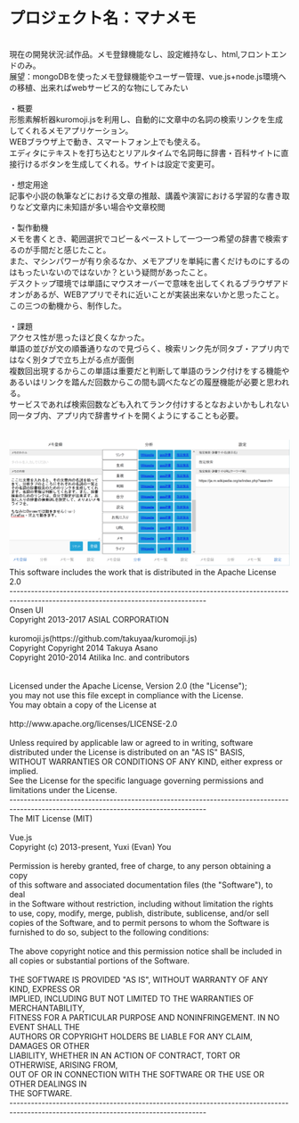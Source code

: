 <h1>プロジェクト名：マナメモ</h1>
<br />
現在の開発状況:試作品。メモ登録機能なし、設定維持なし、html,フロントエンドのみ。<br />
展望：mongoDBを使ったメモ登録機能やユーザー管理、vue.js+node.js環境への移植、出来ればwebサービス的な物にしてみたい<br />
<br />
・概要<br />
形態素解析器kuromoji.jsを利用し、自動的に文章中の名詞の検索リンクを生成してくれるメモアプリケーション。<br />
WEBブラウザ上で動き、スマートフォン上でも使える。<br />
エディタにテキストを打ち込むとリアルタイムで名詞毎に辞書・百科サイトに直接行けるボタンを生成してくれる。サイトは設定で変更可。<br />
<br />
・想定用途<br />
記事や小説の執筆などにおける文章の推敲、講義や演習における学習的な書き取りなど文章内に未知語が多い場合や文章校閲<br />
<br />
・製作動機<br />
メモを書くとき、範囲選択でコピー＆ペーストして一つ一つ希望の辞書で検索するのが手間だと感じたこと。<br />
また、マシンパワーが有り余るなか、メモアプリを単純に書くだけものにするのはもったいないのではないか？という疑問があったこと。<br />
デスクトップ環境では単語にマウスオーバーで意味を出してくれるブラウザアドオンがあるが、WEBアプリでそれに近いことが実装出来ないかと思ったこと。<br />
この三つの動機から、制作した。<br />
<br />
・課題<br />
アクセス性が思ったほど良くなかった。<br />
単語の並びが文の順番通りなので見づらく、検索リンク先が同タブ・アプリ内ではなく別タブで立ち上がる点が面倒<br />
複数回出現するからこの単語は重要だと判断して単語のランク付けをする機能や<br />
あるいはリンクを踏んだ回数からこの間も調べたなどの履歴機能が必要と思われる。<br />
サービスであれば検索回数なども入れてランク付けするとなおよいかもしれない<br />
同一タブ内、アプリ内で辞書サイトを開くようにすることも必要。<br />
<br />
<br />
<img src="./im324.png" alt="操作説明" title="操作説明">
<br />
This software includes the work that is distributed in the Apache License 2.0<br />
-------------------------------------------------------------------------------------------------------------------------------------<br />
Onsen UI<br />
    Copyright 2013-2017 ASIAL CORPORATION<br />
<br />
kuromoji.js(https://github.com/takuyaa/kuromoji.js)<br />
    Copyright Copyright 2014 Takuya Asano<br />
    Copyright 2010-2014 Atilika Inc. and contributors<br />
<br />
<br />
Licensed under the Apache License, Version 2.0 (the "License");<br />
you may not use this file except in compliance with the License.<br />
You may obtain a copy of the License at<br />
<br />
    http://www.apache.org/licenses/LICENSE-2.0<br />
<br />
Unless required by applicable law or agreed to in writing, software<br />
distributed under the License is distributed on an "AS IS" BASIS,<br />
WITHOUT WARRANTIES OR CONDITIONS OF ANY KIND, either express or implied.<br />
See the License for the specific language governing permissions and<br />
limitations under the License.<br />
-------------------------------------------------------------------------------------------------------------------------------------<br />
The MIT License (MIT)<br />
<br />
Vue.js<br />
 Copyright (c) 2013-present, Yuxi (Evan) You<br />
<br />
Permission is hereby granted, free of charge, to any person obtaining a copy<br />
of this software and associated documentation files (the "Software"), to deal<br />
in the Software without restriction, including without limitation the rights<br />
to use, copy, modify, merge, publish, distribute, sublicense, and/or sell<br />
copies of the Software, and to permit persons to whom the Software is<br />
furnished to do so, subject to the following conditions:<br />
<br />
The above copyright notice and this permission notice shall be included in<br />
all copies or substantial portions of the Software.<br />
<br />
THE SOFTWARE IS PROVIDED "AS IS", WITHOUT WARRANTY OF ANY KIND, EXPRESS OR<br />
IMPLIED, INCLUDING BUT NOT LIMITED TO THE WARRANTIES OF MERCHANTABILITY,<br />
FITNESS FOR A PARTICULAR PURPOSE AND NONINFRINGEMENT. IN NO EVENT SHALL THE<br />
AUTHORS OR COPYRIGHT HOLDERS BE LIABLE FOR ANY CLAIM, DAMAGES OR OTHER<br />
LIABILITY, WHETHER IN AN ACTION OF CONTRACT, TORT OR OTHERWISE, ARISING FROM,<br />
OUT OF OR IN CONNECTION WITH THE SOFTWARE OR THE USE OR OTHER DEALINGS IN<br />
THE SOFTWARE.<br />
-------------------------------------------------------------------------------------------------------------------------------------<br />
